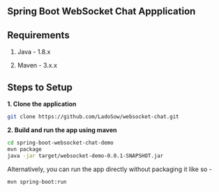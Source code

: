 ## Spring Boot WebSocket Chat Appplication

## Requirements

1. Java - 1.8.x

2. Maven - 3.x.x

## Steps to Setup

**1. Clone the application**

```bash
git clone https://github.com/LadoSow/websocket-chat.git
```

**2. Build and run the app using maven**

```bash
cd spring-boot-websocket-chat-demo
mvn package
java -jar target/websocket-demo-0.0.1-SNAPSHOT.jar
```

Alternatively, you can run the app directly without packaging it like so -

```bash
mvn spring-boot:run
```